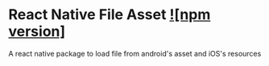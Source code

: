 # React Native File Asset [![npm version]](https://www.npmjs.com/package/react-native-file-asset)
A react native package to load file from android's asset and iOS's resources
